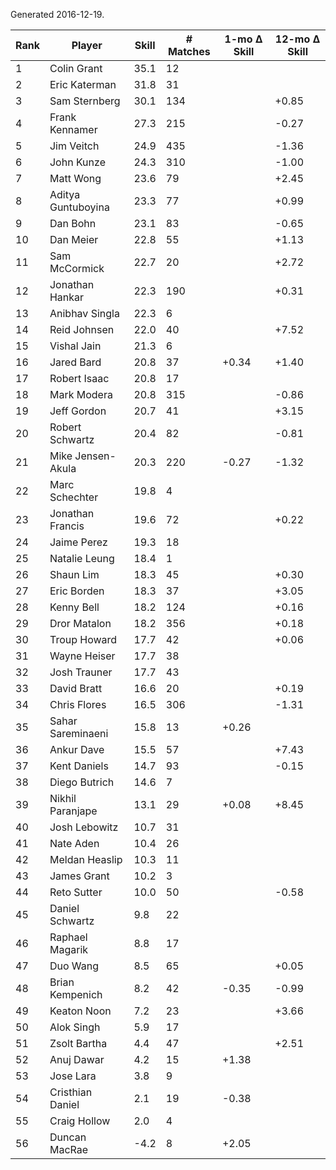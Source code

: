 Generated 2016-12-19.

| Rank | Player             | Skill | # Matches | 1-mo Δ Skill | 12-mo Δ Skill |
|------|--------------------|-------|-----------|--------------|---------------|
|    1 | Colin Grant        |  35.1 |        12 |              |               |
|    2 | Eric Katerman      |  31.8 |        31 |              |               |
|    3 | Sam Sternberg      |  30.1 |       134 |              |         +0.85 |
|    4 | Frank Kennamer     |  27.3 |       215 |              |         -0.27 |
|    5 | Jim Veitch         |  24.9 |       435 |              |         -1.36 |
|    6 | John Kunze         |  24.3 |       310 |              |         -1.00 |
|    7 | Matt Wong          |  23.6 |        79 |              |         +2.45 |
|    8 | Aditya Guntuboyina |  23.3 |        77 |              |         +0.99 |
|    9 | Dan Bohn           |  23.1 |        83 |              |         -0.65 |
|   10 | Dan Meier          |  22.8 |        55 |              |         +1.13 |
|   11 | Sam McCormick      |  22.7 |        20 |              |         +2.72 |
|   12 | Jonathan Hankar    |  22.3 |       190 |              |         +0.31 |
|   13 | Anibhav Singla     |  22.3 |         6 |              |               |
|   14 | Reid Johnsen       |  22.0 |        40 |              |         +7.52 |
|   15 | Vishal Jain        |  21.3 |         6 |              |               |
|   16 | Jared Bard         |  20.8 |        37 |        +0.34 |         +1.40 |
|   17 | Robert Isaac       |  20.8 |        17 |              |               |
|   18 | Mark Modera        |  20.8 |       315 |              |         -0.86 |
|   19 | Jeff Gordon        |  20.7 |        41 |              |         +3.15 |
|   20 | Robert Schwartz    |  20.4 |        82 |              |         -0.81 |
|   21 | Mike Jensen-Akula  |  20.3 |       220 |        -0.27 |         -1.32 |
|   22 | Marc Schechter     |  19.8 |         4 |              |               |
|   23 | Jonathan Francis   |  19.6 |        72 |              |         +0.22 |
|   24 | Jaime Perez        |  19.3 |        18 |              |               |
|   25 | Natalie Leung      |  18.4 |         1 |              |               |
|   26 | Shaun Lim          |  18.3 |        45 |              |         +0.30 |
|   27 | Eric Borden        |  18.3 |        37 |              |         +3.05 |
|   28 | Kenny Bell         |  18.2 |       124 |              |         +0.16 |
|   29 | Dror Matalon       |  18.2 |       356 |              |         +0.18 |
|   30 | Troup Howard       |  17.7 |        42 |              |         +0.06 |
|   31 | Wayne Heiser       |  17.7 |        38 |              |               |
|   32 | Josh Trauner       |  17.7 |        43 |              |               |
|   33 | David Bratt        |  16.6 |        20 |              |         +0.19 |
|   34 | Chris Flores       |  16.5 |       306 |              |         -1.31 |
|   35 | Sahar Sareminaeni  |  15.8 |        13 |        +0.26 |               |
|   36 | Ankur Dave         |  15.5 |        57 |              |         +7.43 |
|   37 | Kent Daniels       |  14.7 |        93 |              |         -0.15 |
|   38 | Diego Butrich      |  14.6 |         7 |              |               |
|   39 | Nikhil Paranjape   |  13.1 |        29 |        +0.08 |         +8.45 |
|   40 | Josh Lebowitz      |  10.7 |        31 |              |               |
|   41 | Nate Aden          |  10.4 |        26 |              |               |
|   42 | Meldan Heaslip     |  10.3 |        11 |              |               |
|   43 | James Grant        |  10.2 |         3 |              |               |
|   44 | Reto Sutter        |  10.0 |        50 |              |         -0.58 |
|   45 | Daniel Schwartz    |   9.8 |        22 |              |               |
|   46 | Raphael Magarik    |   8.8 |        17 |              |               |
|   47 | Duo Wang           |   8.5 |        65 |              |         +0.05 |
|   48 | Brian Kempenich    |   8.2 |        42 |        -0.35 |         -0.99 |
|   49 | Keaton Noon        |   7.2 |        23 |              |         +3.66 |
|   50 | Alok Singh         |   5.9 |        17 |              |               |
|   51 | Zsolt Bartha       |   4.4 |        47 |              |         +2.51 |
|   52 | Anuj Dawar         |   4.2 |        15 |        +1.38 |               |
|   53 | Jose Lara          |   3.8 |         9 |              |               |
|   54 | Cristhian Daniel   |   2.1 |        19 |        -0.38 |               |
|   55 | Craig Hollow       |   2.0 |         4 |              |               |
|   56 | Duncan MacRae      |  -4.2 |         8 |        +2.05 |               |